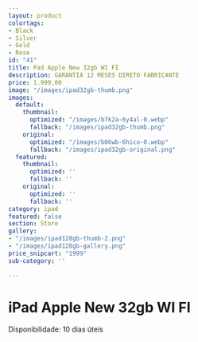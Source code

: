 ```yaml
---
layout: product
colortags:
- Black
- Silver
- Gold
- Rose
id: "41"
title: Pad Apple New 32gb WI FI
description: GARANTIA 12 MESES DIRETO FABRICANTE
price: 1.999,00
image: "/images/ipad32gb-thumb.png"
images:
  default:
    thumbnail:
      optimized: "/images/b7k2a-6y4al-0.webp"
      fallback: "/images/ipad32gb-thumb.png"
    original:
      optimized: "/images/b06wb-6hico-0.webp"
      fallback: "/images/ipad32gb-original.png"
  featured:
    thumbnail:
      optimized: ''
      fallback: ''
    original:
      optimized: ''
      fallback: ''
category: ipad
featured: false
section: Store
gallery:
- "/images/ipad128gb-thumb-2.png"
- "/images/ipad128gb-gallery.png"
price_snipcart: "1999"
sub-category: ''

---
```

# iPad Apple New 32gb WI FI

Disponibilidade: 10 dias úteis